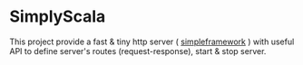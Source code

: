 SimplyScala
===========

This project provide a fast & tiny http server ( [simpleframework](http://www.simpleframework.org/) )
with useful API to define server's routes (request-response), start & stop server.
